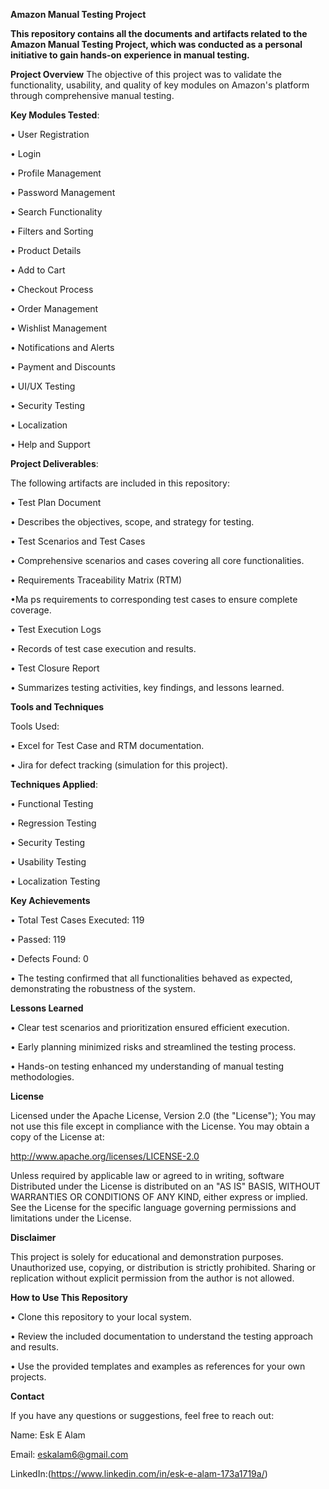 **Amazon Manual Testing Project**

**This repository contains all the documents and artifacts related to the Amazon Manual Testing Project, which was conducted as a personal initiative to gain hands-on experience in manual testing.**

**Project Overview**
The objective of this project was to validate the functionality, usability, and quality of key modules on Amazon's platform through comprehensive manual testing.

**Key Modules Tested**:

• User Registration

• Login

• Profile Management

• Password Management

• Search Functionality

• Filters and Sorting

• Product Details

• Add to Cart

• Checkout Process

• Order Management

• Wishlist Management

• Notifications and Alerts

• Payment and Discounts

• UI/UX Testing

• Security Testing

• Localization

• Help and Support

**Project Deliverables**:

The following artifacts are included in this repository:

• Test Plan Document

• Describes the objectives, scope, and strategy for testing.

• Test Scenarios and Test Cases

• Comprehensive scenarios and cases covering all core functionalities.

• Requirements Traceability Matrix (RTM)

•Ma ps requirements to corresponding test cases to ensure complete coverage.

• Test Execution Logs

• Records of test case execution and results.

• Test Closure Report

• Summarizes testing activities, key findings, and lessons learned.

**Tools and Techniques**

Tools Used:

• Excel for Test Case and RTM documentation.

• Jira for defect tracking (simulation for this project).

**Techniques Applied**:

• Functional Testing

• Regression Testing

• Security Testing

• Usability Testing

• Localization Testing

**Key Achievements**

• Total Test Cases Executed: 119

• Passed: 119

• Defects Found: 0

• The testing confirmed that all functionalities behaved as expected, demonstrating the robustness of the system.

**Lessons Learned**

• Clear test scenarios and prioritization ensured efficient execution.

• Early planning minimized risks and streamlined the testing process.

• Hands-on testing enhanced my understanding of manual testing methodologies.

**License**

Licensed under the Apache License, Version 2.0 (the "License");
You may not use this file except in compliance with the License.
You may obtain a copy of the License at:

http://www.apache.org/licenses/LICENSE-2.0

Unless required by applicable law or agreed to in writing, software
Distributed under the License is distributed on an "AS IS" BASIS,
WITHOUT WARRANTIES OR CONDITIONS OF ANY KIND, either express or implied.
See the License for the specific language governing permissions and
limitations under the License.

**Disclaimer**

This project is solely for educational and demonstration purposes. Unauthorized use, copying, or distribution is strictly prohibited. Sharing or replication without explicit permission from the author is not allowed.

**How to Use This Repository**

• Clone this repository to your local system.

• Review the included documentation to understand the testing approach and results.

• Use the provided templates and examples as references for your own projects.

**Contact**

If you have any questions or suggestions, feel free to reach out:

Name: Esk E Alam

Email: eskalam6@gmail.com

LinkedIn:(https://www.linkedin.com/in/esk-e-alam-173a1719a/)

